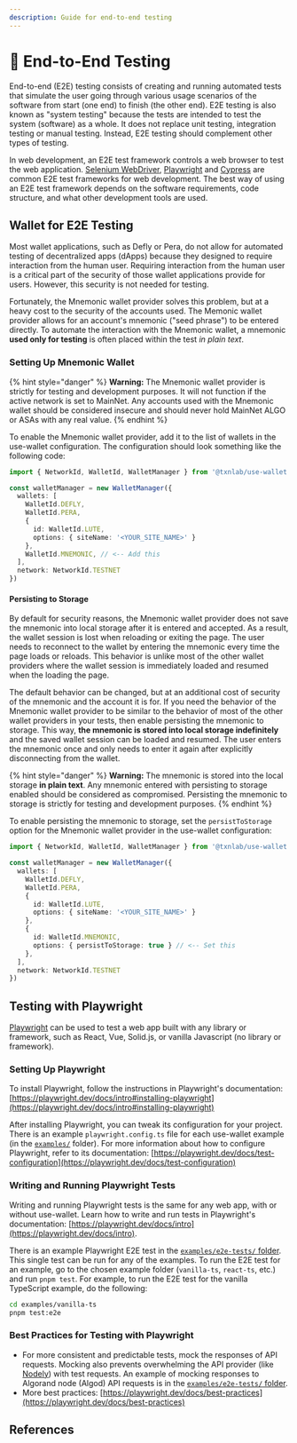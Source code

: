 ```yaml
---
description: Guide for end-to-end testing
---
```


# 🎯 End-to-End Testing

End-to-end (E2E) testing consists of creating and running automated tests that simulate the user going through various usage scenarios of the software from start (one end) to finish (the other end). E2E testing is also known as "system testing" because the tests are intended to test the system (software) as a whole. It does not replace unit testing, integration testing or manual testing. Instead, E2E testing should complement other types of testing.

In web development, an E2E test framework controls a web browser to test the web application. [Selenium WebDriver](https://www.selenium.dev/documentation/webdriver/), [Playwright](https://playwright.dev/) and [Cypress](https://www.cypress.io/) are common E2E test frameworks for web development. The best way of using an E2E test framework depends on the software requirements, code structure, and what other development tools are used.

## Wallet for E2E Testing

Most wallet applications, such as Defly or Pera, do not allow for automated testing of decentralized apps (dApps) because they designed to require interaction from the human user. Requiring interaction from the human user is a critical part of the security of those wallet applications provide for users. However, this security is not needed for testing.

Fortunately, the Mnemonic wallet provider solves this problem, but at a heavy cost to the security of the accounts used. The Memonic wallet provider allows for an account's mnemonic ("seed phrase") to be entered directly. To automate the interaction with the Mnemonic wallet, a mnemonic **used only for testing** is often placed within the test _in plain text_.

### Setting Up Mnemonic Wallet

{% hint style="danger" %}
**Warning:** The Mnemonic wallet provider is strictly for testing and development purposes. It will not function if the active network is set to MainNet. Any accounts used with the Mnemonic wallet should be considered insecure and should never hold MainNet ALGO or ASAs with any real value.
{% endhint %}

To enable the Mnemonic wallet provider, add it to the list of wallets in the use-wallet configuration. The configuration should look something like the following code:

```typescript
import { NetworkId, WalletId, WalletManager } from '@txnlab/use-wallet'

const walletManager = new WalletManager({
  wallets: [
    WalletId.DEFLY,
    WalletId.PERA,
    {
      id: WalletId.LUTE,
      options: { siteName: '<YOUR_SITE_NAME>' }
    },
    WalletId.MNEMONIC, // <-- Add this
  ],
  network: NetworkId.TESTNET
})
```

#### Persisting to Storage

By default for security reasons, the Mnemonic wallet provider does not save the mnemonic into local storage after it is entered and accepted. As a result, the wallet session is lost when reloading or exiting the page. The user needs to reconnect to the wallet by entering the mnemonic every time the page loads or reloads. This behavior is unlike most of the other wallet providers where the wallet session is immediately loaded and resumed when the loading the page.

The default behavior can be changed, but at an additional cost of security of the mnemonic and the account it is for. If you need the behavior of the Mnemonic wallet provider to be similar to the behavior of most of the other wallet providers in your tests, then enable persisting the mnemonic to storage. This way, **the mnemonic is stored into local storage indefinitely** and the saved wallet session can be loaded and resumed. The user enters the mnemonic once and only needs to enter it again after explicitly disconnecting from the wallet.

{% hint style="danger" %}
**Warning:** The mnemonic is stored into the local storage **in plain text**. Any mnemonic entered with persisting to storage enabled should be considered as compromised. Persisting the mnemonic to storage is strictly for testing and development purposes.
{% endhint %}

To enable persisting the mnemonic to storage, set the `persistToStorage` option for the Mnemonic wallet provider in the use-wallet configuration:

```typescript
import { NetworkId, WalletId, WalletManager } from '@txnlab/use-wallet'

const walletManager = new WalletManager({
  wallets: [
    WalletId.DEFLY,
    WalletId.PERA,
    {
      id: WalletId.LUTE,
      options: { siteName: '<YOUR_SITE_NAME>' }
    },
    {
      id: WalletId.MNEMONIC,
      options: { persistToStorage: true } // <-- Set this
    },
  ],
  network: NetworkId.TESTNET
})
```

## Testing with Playwright

[Playwright](https://playwright.dev/) can be used to test a web app built with any library or framework, such as React, Vue, Solid.js, or vanilla Javascript (no library or framework).

### Setting Up Playwright

To install Playwright, follow the instructions in Playwright's documentation: [https://playwright.dev/docs/intro#installing-playwright](https://playwright.dev/docs/intro#installing-playwright)

After installing Playwright, you can tweak its configuration for your project. There is an example `playwright.config.ts` file for each use-wallet example (in the [`examples/`](https://github.com/TxnLab/use-wallet/tree/main/examples) folder). For more information about how to configure Playwright, refer to its documentation: [https://playwright.dev/docs/test-configuration](https://playwright.dev/docs/test-configuration)

### Writing and Running Playwright Tests

Writing and running Playwright tests is the same for any web app, with or without use-wallet. Learn how to write and run tests in Playwright's documentation: [https://playwright.dev/docs/intro](https://playwright.dev/docs/intro).

There is an example Playwright E2E test in the [`examples/e2e-tests/` folder](https://github.com/TxnLab/use-wallet/tree/main/examples/e2e-tests). This single test can be run for any of the examples. To run the E2E test for an example, go to the chosen example folder (`vanilla-ts`, `react-ts`, etc.) and run `pnpm test`. For example, to run the E2E test for the vanilla TypeScript example, do the following:

```bash
cd examples/vanilla-ts
pnpm test:e2e
```

### Best Practices for Testing with Playwright

* For more consistent and predictable tests, mock the responses of API requests. Mocking also prevents overwhelming the API provider (like [Nodely](https://nodely.io/)) with test requests. An example of mocking responses to Algorand node (Algod) API requests is in the [`examples/e2e-tests/` folder](https://github.com/TxnLab/use-wallet/tree/main/examples/e2e-tests).
* More best practices: [https://playwright.dev/docs/best-practices](https://playwright.dev/docs/best-practices)

## References
